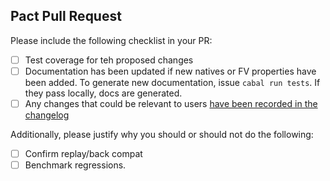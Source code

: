 Pact Pull Request
---

Please include the following checklist in your PR:

* [ ] Test coverage for teh proposed changes
* [ ] Documentation has been updated if new natives or FV properties have been added. To generate new documentation, issue `cabal run tests`. If they pass locally, docs are generated.
* [ ] Any changes that could be relevant to users [have been recorded in the changelog](https://github.com/kadena-io/pact/blob/master/CHANGELOG.md)

Additionally, please justify why you should or should not do the following:

* [ ] Confirm replay/back compat
* [ ] Benchmark regressions.
